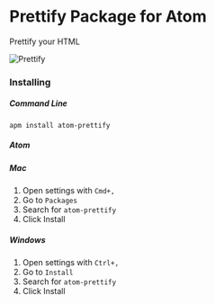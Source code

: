 # Prettify Package for Atom

Prettify your HTML

![Prettify](https://f.cloud.github.com/assets/1238468/2282365/dd9ad7c4-9fac-11e3-90a0-a6778ed81cfe.gif)


### Installing

##### Command Line

    apm install atom-prettify
    
##### Atom

##### Mac

  1. Open settings with `Cmd+,`
  2. Go to `Packages`
  3. Search for `atom-prettify`
  4. Click Install

##### Windows

  1. Open settings with `Ctrl+,`
  2. Go to `Install`
  3. Search for `atom-prettify`
  4. Click Install
